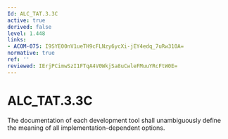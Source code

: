 ```yaml
---
Id: ALC_TAT.3.3C
active: true
derived: false
level: 1.448
links:
- ACOM-075: I9SYE00nV1ueTH9cFLNzy6ycXi-jEY4edq_7uRw310A=
normative: true
ref: ''
reviewed: IErjPCimwSzI1FTqA4V0WkjSa8uCwleFMuuYRcFtW0E=
---
```


# ALC_TAT.3.3C

The documentation of each development tool shall unambiguously define the meaning of all implementation-dependent options.